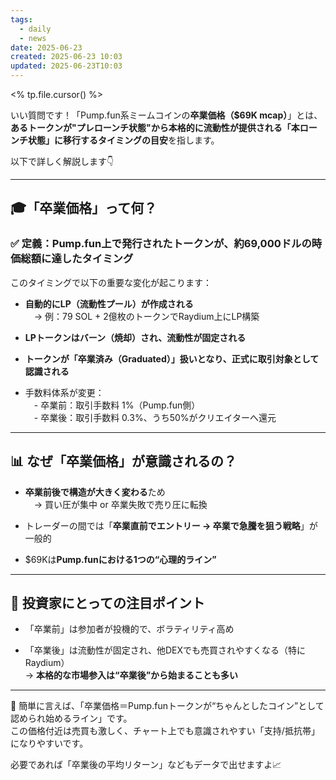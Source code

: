 ```yaml
---
tags:
  - daily
  - news
date: 2025-06-23
created: 2025-06-23 10:03
updated: 2025-06-23T10:03
---
```


<% tp.file.cursor() %>

いい質問です！「Pump.fun系ミームコインの**卒業価格（$69K mcap）**」とは、**あるトークンが"プレローンチ状態"から本格的に流動性が提供される「本ローンチ状態」に移行するタイミングの目安**を指します。

以下で詳しく解説します👇

---

## 🎓「卒業価格」って何？

### ✅ 定義：**Pump.fun上で発行されたトークンが、約69,000ドルの時価総額に達したタイミング**

このタイミングで以下の重要な変化が起こります：

- **自動的にLP（流動性プール）が作成される**  
    　→ 例：79 SOL + 2億枚のトークンでRaydium上にLP構築
    
- **LPトークンはバーン（焼却）され、流動性が固定される**
    
- **トークンが「卒業済み（Graduated）」扱いとなり、正式に取引対象として認識される**
    
- 手数料体系が変更：  
    　- 卒業前：取引手数料 1%（Pump.fun側）  
    　- 卒業後：取引手数料 0.3%、うち50%がクリエイターへ還元
    

---

## 📊 なぜ「卒業価格」が意識されるの？

- **卒業前後で構造が大きく変わる**ため  
    　→ 買い圧が集中 or 卒業失敗で売り圧に転換
    
- トレーダーの間では「**卒業直前でエントリー → 卒業で急騰を狙う戦略**」が一般的
    
- $69Kは**Pump.funにおける1つの“心理的ライン”**
    

---

## 🎯 投資家にとっての注目ポイント

- 「卒業前」は参加者が投機的で、ボラティリティ高め
    
- 「卒業後」は流動性が固定され、他DEXでも売買されやすくなる（特にRaydium）  
    → **本格的な市場参入は“卒業後”から始まることも多い**
    

---

📌 簡単に言えば、「卒業価格＝Pump.funトークンが“ちゃんとしたコイン”として認められ始めるライン」です。  
この価格付近は売買も激しく、チャート上でも意識されやすい「支持/抵抗帯」になりやすいです。

必要であれば「卒業後の平均リターン」などもデータで出せますよ📈